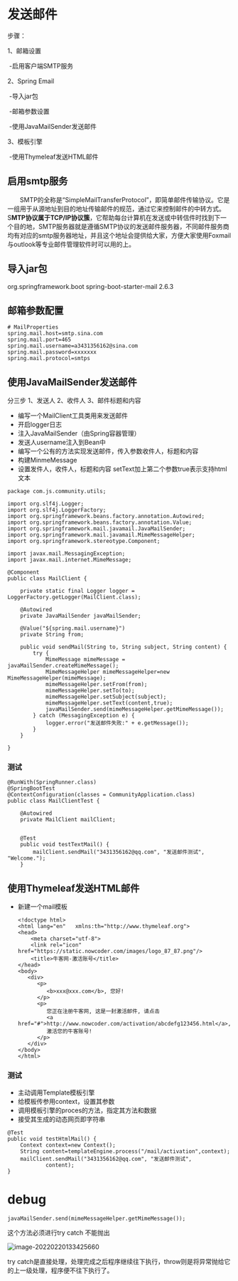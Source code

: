 

# 发送邮件 

步骤：

1、邮箱设置

​     -启用客户端SMTP服务

2、Spring Email

​     -导入jar包

​     -邮箱参数设置

​     -使用JavaMailSender发送邮件

3、模板引擎

​    -使用Thymeleaf发送HTML邮件



## **启用smtp服务**

　　SMTP的全称是“SimpleMailTransferProtocol”，即简单邮件传输协议。它是一组用于从源地址到目的地址传输邮件的规范，通过它来控制邮件的中转方式。S**MTP协议属于TCP/IP协议簇**，它帮助每台计算机在发送或中转信件时找到下一个目的地，SMTP服务器就是遵循SMTP协议的发送邮件服务器，不同邮件服务商均有对应的smtp服务器地址，并且这个地址会提供给大家，方便大家使用Foxmail与outlook等专业邮件管理软件时可以用的上。



## 导入jar包

<!-- https://mvnrepository.com/artifact/org.springframework.boot/spring-boot-starter-mail -->
<dependency>
    <groupId>org.springframework.boot</groupId>
    <artifactId>spring-boot-starter-mail</artifactId>
    <version>2.6.3</version>
</dependency>

## 邮箱参数配置

```
# MailProperties
spring.mail.host=smtp.sina.com
spring.mail.port=465
spring.mail.username=a3431356162@sina.com
spring.mail.password=xxxxxxx
spring.mail.protocol=smtps

```



## 使用JavaMailSender发送邮件

分三步    1、发送人   2、收件人  3、邮件标题和内容

- 编写一个MailClient工具类用来发送邮件
- 开启logger日志
- 注入JavaMailSender（由Spring容器管理）
- 发送人username注入到Bean中
- 编写一个公有的方法实现发送邮件，传入参数收件人，标题和内容
- 构建MinmeMessage
- 设置发件人，收件人，标题和内容    setText加上第二个参数true表示支持html文本



```
package com.js.community.utils;

import org.slf4j.Logger;
import org.slf4j.LoggerFactory;
import org.springframework.beans.factory.annotation.Autowired;
import org.springframework.beans.factory.annotation.Value;
import org.springframework.mail.javamail.JavaMailSender;
import org.springframework.mail.javamail.MimeMessageHelper;
import org.springframework.stereotype.Component;

import javax.mail.MessagingException;
import javax.mail.internet.MimeMessage;

@Component
public class MailClient {

    private static final Logger logger = LoggerFactory.getLogger(MailClient.class);

    @Autowired
    private JavaMailSender javaMailSender;

    @Value("${spring.mail.username}")
    private String from;

    public void sendMail(String to, String subject, String content) {
        try {
            MimeMessage mimeMessage = javaMailSender.createMimeMessage();
            MimeMessageHelper mimeMessageHelper=new MimeMessageHelper(mimeMessage);
            mimeMessageHelper.setFrom(from);
            mimeMessageHelper.setTo(to);
            mimeMessageHelper.setSubject(subject);
            mimeMessageHelper.setText(content,true);
            javaMailSender.send(mimeMessageHelper.getMimeMessage());
        } catch (MessagingException e) {
            logger.error("发送邮件失败:" + e.getMessage());
        }
    }

}
```





### 测试

```
@RunWith(SpringRunner.class)
@SpringBootTest
@ContextConfiguration(classes = CommunityApplication.class)
public class MailClientTest {

    @Autowired
    private MailClient mailClient;


    @Test
    public void testTextMail() {
        mailClient.sendMail("3431356162@qq.com", "发送邮件测试", "Welcome.");
    }
```





## 使用Thymeleaf发送HTML邮件

- 新建一个mail模板

  ```
  <!doctype html>
  <html lang="en"   xmlns:th="http://www.thymeleaf.org">
  <head>
      <meta charset="utf-8">
      <link rel="icon" href="https://static.nowcoder.com/images/logo_87_87.png"/>
      <title>牛客网-激活账号</title>
  </head>
  <body>
     <div>
        <p>
           <b>xxx@xxx.com</b>, 您好!
        </p>
        <p>
           您正在注册牛客网, 这是一封激活邮件, 请点击 
           <a href="#">http://www.nowcoder.com/activation/abcdefg123456.html</a>,
           激活您的牛客账号!
        </p>
     </div>
  </body>
  </html>
  ```





### 测试

- 主动调用Template模板引擎
- 给模板传参用context，设置其参数
- 调用模板引擎的proces的方法，指定其方法和数据
- 接受其生成的动态网页即字符串

```
@Test
public void testHtmlMail() {
    Context context=new Context();
    String content=templateEngine.process("/mail/activation",context);
    mailClient.sendMail("3431356162@qq.com", "发送邮件测试",
            content);
}
```









# debug

```
javaMailSender.send(mimeMessageHelper.getMimeMessage());
```

这个方法必须进行try catch 不能抛出

![image-20220220133425660](C:\Users\XL\Desktop\image-20220220133425660.png)

try catch是直接处理，处理完成之后程序继续往下执行，throw则是将异常抛给它的上一级处理，程序便不往下执行了。